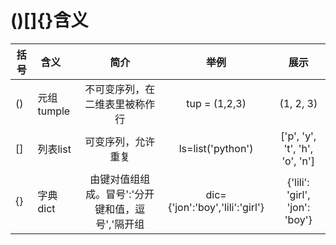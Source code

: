 # ()[]{}含义

|括号 |含义     |简介         |举例           |展示       |
|----|--------|:-------:|:------------:|:--------:|
|() |元组tumple|不可变序列，在二维表里被称作行|tup = (1,2,3)|(1, 2, 3)|
|[] |列表list |可变序列，允许重复|ls=list('python')|['p', 'y', 't', 'h', 'o', 'n']|
|{} |字典dict |由键对值组组成。冒号':'分开键和值，逗号','隔开组|dic={'jon':'boy','lili':'girl'}|{'lili': 'girl', 'jon': 'boy'}|
